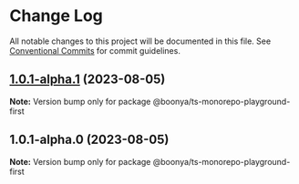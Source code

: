 # Change Log

All notable changes to this project will be documented in this file.
See [Conventional Commits](https://conventionalcommits.org) for commit guidelines.

## [1.0.1-alpha.1](https://github.com/boonya/ts-monorepo-playground/compare/@boonya/ts-monorepo-playground-first@1.0.1-alpha.0...@boonya/ts-monorepo-playground-first@1.0.1-alpha.1) (2023-08-05)

**Note:** Version bump only for package @boonya/ts-monorepo-playground-first





## 1.0.1-alpha.0 (2023-08-05)

**Note:** Version bump only for package @boonya/ts-monorepo-playground-first
